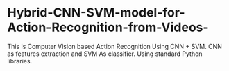 # Hybrid-CNN-SVM-model-for-Action-Recognition-from-Videos-
This is Computer Vision based Action Recognition Using CNN + SVM. CNN as features extraction and SVM As classifier.  Using standard Python libraries.

